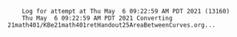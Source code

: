         Log for attempt at Thu May  6 09:22:59 AM PDT 2021 (13160)
        Thu May  6 09:22:59 AM PDT 2021 Converting 21math401/KBe21math401retHandout25AreaBetweenCurves.org...
